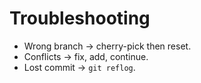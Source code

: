 # Troubleshooting

- Wrong branch → cherry-pick then reset.
- Conflicts → fix, add, continue.
- Lost commit → `git reflog`.
